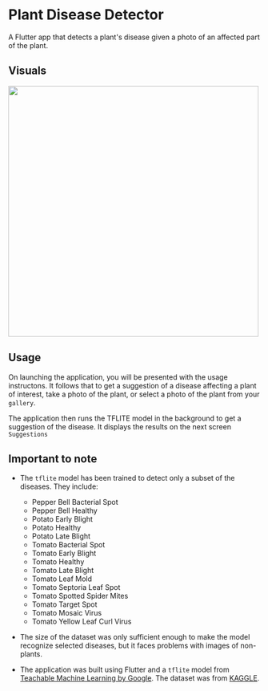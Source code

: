 # Plant Disease Detector
A Flutter app that detects a plant's disease given a photo of an affected part of the plant.

## Visuals
<img src="plant_disease_detector.gif" height="500">



## Usage

On launching the application, you will be presented with the usage instructons. It follows that to get a suggestion of a disease affecting a plant of interest, take a photo of the plant, or select a photo of the plant from your `gallery`.

The application then runs the TFLITE model in the background to get a suggestion of the disease.
It displays the results on the next screen `Suggestions`

## Important to note
- The `tflite` model has been trained to detect only a subset of the diseases. They include:
    - Pepper Bell Bacterial Spot
    - Pepper Bell Healthy
    - Potato Early Blight
    - Potato Healthy
    - Potato Late Blight
    - Tomato Bacterial Spot
    - Tomato Early Blight
    - Tomato Healthy
    - Tomato Late Blight
    - Tomato Leaf Mold
    - Tomato Septoria Leaf Spot
    - Tomato Spotted Spider Mites
    - Tomato Target Spot
    - Tomato Mosaic Virus
    - Tomato Yellow Leaf Curl Virus

- The size of the dataset was only sufficient enough to make the model recognize selected  diseases, but it faces problems with images of non-plants.
- The application was built using Flutter and a `tflite` model from [Teachable Machine Learning by Google](https://teachablemachine.withgoogle.com/). The dataset was from [KAGGLE](https://www.kaggle.com/saroz014/plant-diseases).
